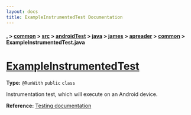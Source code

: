 ```yaml
---
layout: docs
title: ExampleInstrumentedTest Documentation
---
```

#### [.](./../../../../../../../index) > [common](./../../../../../../index) > [src](./../../../../../index) > [androidTest](./../../../../index) > [java](./../../../index) > [james](./../../index) > [apreader](./../index) > [common](./index) > **ExampleInstrumentedTest.java**

# [ExampleInstrumentedTest](https://github.com/TheAndroidMaster/APReader/blob/master/common/src/androidTest/java/james/apreader/common/ExampleInstrumentedTest.java#L13)

**Type:** `@RunWith` `public` `class`

Instrumentation test, which will execute on an Android device. 









**Reference:** <a href="http://d.android.com/tools/testing">Testing documentation</a> 





